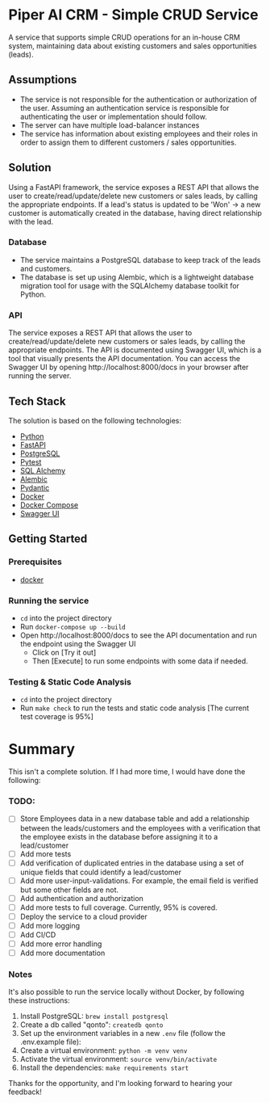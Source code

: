 # Piper AI CRM - Simple CRUD Service
A service that supports simple CRUD operations for an in-house CRM system, maintaining data about existing customers and 
sales opportunities (leads).


## Assumptions
- The service is not responsible for the authentication or authorization of the user. Assuming an authentication service 
    is responsible for authenticating the user or implementation should follow.
- The server can have multiple load-balancer instances
- The service has information about existing employees and their roles in order to assign them to different customers / sales opportunities.

## Solution
Using a FastAPI framework, the service exposes a REST API that allows the user to create/read/update/delete 
new customers or sales leads, by calling the appropriate endpoints.
If a lead's status is updated to be 'Won' -> a new customer is automatically created in the database, 
having direct relationship with the lead.


### Database
- The service maintains a PostgreSQL database to keep track of the leads and customers. 
- The database is set up using Alembic, which is a lightweight database migration tool for usage with the SQLAlchemy
database toolkit for Python.

### API
The service exposes a REST API that allows the user to create/read/update/delete new customers or sales leads, 
by calling the appropriate endpoints.
The API is documented using Swagger UI, which is a tool that visually presents the API documentation.
You can access the Swagger UI by opening http://localhost:8000/docs in your browser after running the server.

## Tech Stack
The solution is based on the following technologies:
- [Python](https://www.python.org/)
- [FastAPI](https://fastapi.tiangolo.com/)
- [PostgreSQL](https://www.postgresql.org/)
- [Pytest](https://docs.pytest.org/en/latest/)
- [SQL Alchemy](https://www.sqlalchemy.org/)
- [Alembic](https://alembic.sqlalchemy.org/en/latest/)
- [Pydantic](https://pydantic-docs.helpmanual.io/)
- [Docker](https://www.docker.com/)
- [Docker Compose](https://docs.docker.com/compose/)
- [Swagger UI](https://swagger.io/tools/swagger-ui/)

## Getting Started
### Prerequisites

- [docker](https://docs.docker.com/get-docker/)

### Running the service
- `cd` into the project directory
- Run `docker-compose up --build`
- Open http://localhost:8000/docs to see the API documentation and run the endpoint using the Swagger UI
  - Click on [Try it out] 
  - Then [Execute] to run some endpoints with some data if needed.

### Testing & Static Code Analysis
- `cd` into the project directory
- Run `make check` to run the tests and static code analysis 
[The current test coverage is 95%]

# Summary
This isn't a complete solution. If I had more time, I would have done the following:
### TODO:
- [ ] Store Employees data in a new database table and add a relationship between the leads/customers and the employees
with a verification that the employee exists in the database before assigning it to a lead/customer
- [ ] Add more tests
- [ ] Add verification of duplicated entries in the database using a set of unique fields that could identify a lead/customer
- [ ] Add more user-input-validations. For example, the email field is verified but some other fields are not.
- [ ] Add authentication and authorization
- [ ] Add more tests to full coverage. Currently, 95% is covered.
- [ ] Deploy the service to a cloud provider
- [ ] Add more logging
- [ ] Add CI/CD
- [ ] Add more error handling
- [ ] Add more documentation

### Notes
It's also possible to run the service locally without Docker, by following these
instructions:
1. Install PostgreSQL: `brew install postgresql`
2. Create a db called "qonto": `createdb qonto`
3. Set up the environment variables in a new `.env` file (follow the .env.example file):
4. Create a virtual environment: `python -m venv venv`
5. Activate the virtual environment: `source venv/bin/activate`
6. Install the dependencies: `make requirements start`

Thanks for the opportunity, and I'm looking forward to hearing your feedback!
